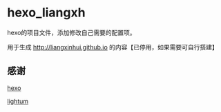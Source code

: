 # hexo_liangxh

hexo的项目文件，添加修改自己需要的配置项。

用于生成 http://liangxinhui.github.io 的内容【已停用，如果需要可自行搭建】

## 感谢

 [hexo](http://hexo.io)
 
 [lightum](https://github.com/zippera/lightum)
